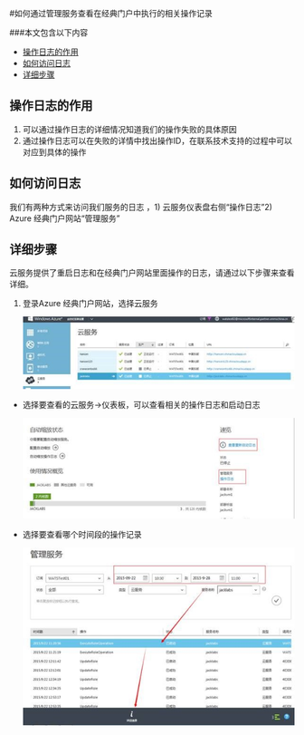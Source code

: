 <properties 
	pageTitle="如何通过管理服务查看在经典门户中执行的相关操作记录" 
	description="本文介绍如何通过管理服务查看在经典门户中执行的相关操作记录" 
	services="management portal" 
	documentationCenter="" 
	authors=""
	manager="" 
	editor=""/>
<tags ms.service="na-aog" ms.date="" wacn.date="12/18/2015"/>


#如何通过管理服务查看在经典门户中执行的相关操作记录


###本文包含以下内容
- [操作日志的作用](#function)
- [如何访问日志](#access)
- [详细步骤](#detail)
 
## <a id="function"></a>操作日志的作用
 
1. 可以通过操作日志的详细情况知道我们的操作失败的具体原因
2. 通过操作日志可以在失败的详情中找出操作ID，在联系技术支持的过程中可以对应到具体的操作
 
## <a id="access"></a>如何访问日志
 
我们有两种方式来访问我们服务的日志 ，1) 云服务仪表盘右侧“操作日志”2) Azure 经典门户网站“管理服务”
 
## <a id="detail"></a>详细步骤
 
云服务提供了重启日志和在经典门户网站里面操作的日志，请通过以下步骤来查看详细。

1. 登录Azure 经典门户网站，选择云服务

	![](./media/aog-management-portal-how-to-see-operation-log/choose-service.jpg)
 
- 选择要查看的云服务->仪表板，可以查看相关的操作日志和启动日志

	![](./media/aog-management-portal-how-to-see-operation-log/open-log-from-dashboard.jpg)
 
- 选择要查看哪个时间段的操作记录

	![](./media/aog-management-portal-how-to-see-operation-log/direct-to-management-service.jpg)
